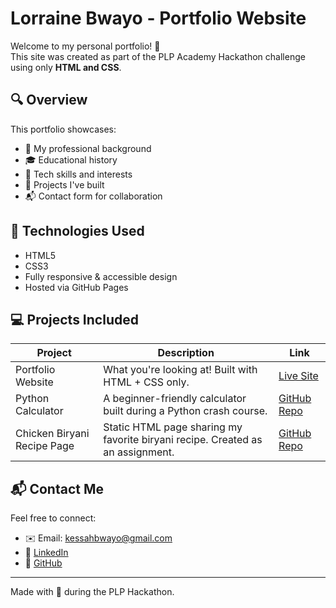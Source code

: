 # Lorraine Bwayo - Portfolio Website

Welcome to my personal portfolio! 👋  
This site was created as part of the PLP Academy Hackathon challenge using only **HTML and CSS**.

## 🔍 Overview

This portfolio showcases:
- 💼 My professional background
- 🎓 Educational history
- 🧠 Tech skills and interests
- 🧮 Projects I've built
- 📬 Contact form for collaboration

## 🚀 Technologies Used
- HTML5  
- CSS3  
- Fully responsive & accessible design  
- Hosted via GitHub Pages

## 💻 Projects Included

| Project | Description | Link |
|--------|-------------|------|
| Portfolio Website | What you're looking at! Built with HTML + CSS only. | [Live Site](https://kessahbwayo.github.io/portfolio-site) |
| Python Calculator | A beginner-friendly calculator built during a Python crash course. | [GitHub Repo](https://github.com/kessahbwayo/python-calculator) |
| Chicken Biryani Recipe Page | Static HTML page sharing my favorite biryani recipe. Created as an assignment. | [GitHub Repo](https://github.com/kessahbwayo/biryani-recipe) |

## 📬 Contact Me
Feel free to connect:
- ✉️ Email: [kessahbwayo@gmail.com](mailto:kessahbwayo@gmail.com)
- 🔗 [LinkedIn](https://linkedin.com/in/yourprofile)
- 🐙 [GitHub](https://github.com/kessahbwayo)

---

Made with 💜 during the PLP Hackathon.
